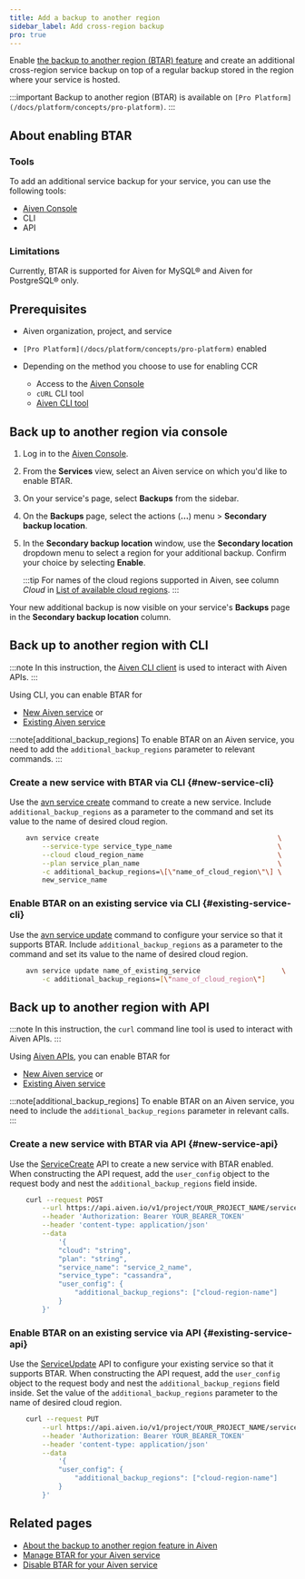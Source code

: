 ```yaml
---
title: Add a backup to another region
sidebar_label: Add cross-region backup
pro: true
---
```


Enable [the backup to another region (BTAR) feature](/docs/platform/concepts/backup-to-another-region) and create an additional cross-region service backup on top of a regular backup stored in the region where your service is hosted.

:::important
Backup to another region (BTAR) is available on
`[Pro Platform](/docs/platform/concepts/pro-platform)`.
:::

## About enabling BTAR

### Tools

To add an additional service backup for your service, you can use the following tools:

- [Aiven Console](https://console.aiven.io/)
- CLI
- API

### Limitations

Currently, BTAR is supported for Aiven for MySQL® and Aiven for PostgreSQL® only.

## Prerequisites

- Aiven organization, project, and service
- `[Pro Platform](/docs/platform/concepts/pro-platform)` enabled
- Depending on the method you choose to use for enabling CCR

  - Access to the [Aiven Console](https://console.aiven.io/)
  - `cURL` CLI tool
  - [Aiven CLI tool](https://github.com/aiven/aiven-client)

## Back up to another region via console

1. Log in to the [Aiven Console](https://console.aiven.io/).
1. From the **Services** view, select an Aiven service on which you'd like to enable BTAR.
1. On your service's page, select **Backups** from the sidebar.
1. On the **Backups** page, select the actions (**...**) menu > **Secondary backup
   location**.
1. In the **Secondary backup location** window, use the **Secondary location** dropdown
   menu to select a region for your additional backup. Confirm your choice by selecting
   **Enable**.

   :::tip
   For names of the cloud regions supported in Aiven, see column *Cloud* in
   [List of available cloud regions](/docs/platform/reference/list_of_clouds).
   :::

Your new additional backup is now visible on your service's **Backups** page in the
**Secondary backup location** column.

## Back up to another region with CLI

:::note
In this instruction, the [Aiven CLI client](/docs/tools/cli) is used to interact
with Aiven APIs.
:::

Using CLI, you can enable BTAR for

- [New Aiven service](#new-service-cli) or
- [Existing Aiven service](#existing-service-cli)

:::note[additional_backup_regions]
To enable BTAR on an Aiven service, you need to add the ``additional_backup_regions``
parameter to relevant commands.
:::

### Create a new service with BTAR via CLI {#new-service-cli}

Use the [avn service create](/docs/tools/cli/service-cli) command to create a new
service. Include ``additional_backup_regions`` as a parameter to the command and set its
value to the name of desired cloud region.

```bash
    avn service create                                            \
        --service-type service_type_name                          \
        --cloud cloud_region_name                                 \
        --plan service_plan_name                                  \
        -c additional_backup_regions=\[\"name_of_cloud_region\"\] \
        new_service_name
```

### Enable BTAR on an existing service via CLI {#existing-service-cli}

Use the [avn service update](/docs/tools/cli/service-cli) command to configure your
service so that it supports BTAR. Include ``additional_backup_regions`` as a parameter to
the command and set its value to the name of desired cloud region.

```bash
    avn service update name_of_existing_service                    \
        -c additional_backup_regions=[\"name_of_cloud_region\"]
```

## Back up to another region with API

:::note
In this instruction, the `curl` command line tool is used to interact with Aiven APIs.
:::

Using [Aiven APIs](/docs/tools/api), you can enable BTAR for

- [New Aiven service](#new-service-api) or
- [Existing Aiven service](#existing-service-api)

:::note[additional_backup_regions]
To enable BTAR on an Aiven service, you need to include the ``additional_backup_regions``
parameter in relevant calls.
:::

### Create a new service with BTAR via API {#new-service-api}

Use the [ServiceCreate](https://api.aiven.io/doc/#tag/Service/operation/ServiceCreate) API
to create a new service with BTAR enabled. When constructing the API request, add the
``user_config`` object to the request body and nest the ``additional_backup_regions``
field inside.

```bash
    curl --request POST                                                    \
        --url https://api.aiven.io/v1/project/YOUR_PROJECT_NAME/service    \
        --header 'Authorization: Bearer YOUR_BEARER_TOKEN'                 \
        --header 'content-type: application/json'                          \
        --data
            '{
            "cloud": "string",
            "plan": "string",
            "service_name": "service_2_name",
            "service_type": "cassandra",
            "user_config": {
                "additional_backup_regions": ["cloud-region-name"]
            }
        }'
```

### Enable BTAR on an existing service via API {#existing-service-api}

Use the [ServiceUpdate](https://api.aiven.io/doc/#tag/Service/operation/ServiceUpdate) API
to configure your existing service so that it supports BTAR. When constructing the API
request, add the ``user_config`` object to the request body and nest the
``additional_backup_regions`` field inside. Set the value of the
``additional_backup_regions`` parameter to the name of desired cloud region.

```bash
    curl --request PUT                                                                       \
        --url https://api.aiven.io/v1/project/YOUR_PROJECT_NAME/service/YOUR_SERVICE_NAME    \
        --header 'Authorization: Bearer YOUR_BEARER_TOKEN'                 \
        --header 'content-type: application/json'                          \
        --data
            '{
            "user_config": {
                "additional_backup_regions": ["cloud-region-name"]
            }
        }'
```

## Related pages

- [About the backup to another region feature in Aiven](/docs/platform/concepts/backup-to-another-region)
- [Manage BTAR for your Aiven service](/docs/platform/howto/btar/manage-backup-to-another-region)
- [Disable BTAR for your Aiven service](/docs/platform/howto/btar/disable-backup-to-another-region)
